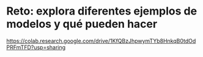# Reto: explora diferentes ejemplos de modelos y qué pueden hacer

https://colab.research.google.com/drive/1KfQBzJhpwymTYb8HnkqB0tdOdPRFmTFD?usp=sharing